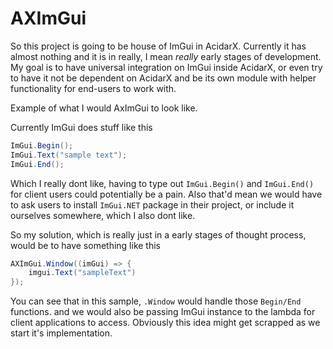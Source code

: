﻿AXImGui
=======

So this project is going to be house of ImGui in AcidarX. Currently it has almost nothing and it is in really, I mean *really* early stages of development. My goal is to have universal integration on ImGui inside AcidarX, or even try to have it not be dependent on AcidarX and be its own module with helper functionality for end-users to work with.

Example of what I would AxImGui to look like.

Currently ImGui does stuff like this
```c#
ImGui.Begin();
ImGui.Text("sample text");
ImGui.End();
```

Which I really dont like, having to type out `ImGui.Begin()` and `ImGui.End()` for client users could potentially be a pain. Also that'd mean we would have to ask users to install `ImGui.NET` package in their project, or include it ourselves somewhere, which I also dont like.

So my solution, which is really just in a early stages of thought process, would be to have something like this
```c#
AXImGui.Window((imGui) => {
    imgui.Text("sampleText")
});
```

You can see that in this sample, `.Window` would handle those `Begin/End` functions. and we would also be passing ImGui instance to the lambda for client applications to access. Obviously this idea might get scrapped as we start it's implementation.